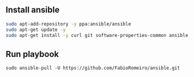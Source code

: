 ## Install ansible
```bash
sudo apt-add-repository -y ppa:ansible/ansible
sudo apt-get update -y
sudo apt-get install -y curl git software-properties-common ansible
```

## Run playbook
```
sudo ansible-pull -U https://github.com/FabioRomeiro/ansible.git
```
